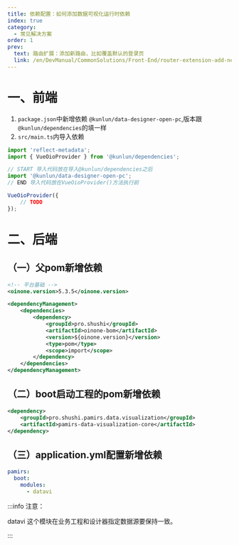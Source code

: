 ```yaml
---
title: 依赖配置：如何添加数据可视化运行时依赖
index: true
category:
  - 常见解决方案
order: 1
prev:
  text: 路由扩展：添加新路由，比如覆盖默认的登录页
  link: /en/DevManual/CommonSolutions/Front-End/router-extension-add-new-route-override-login.md
---
```


# 一、前端
1. `package.json`中新增依赖 `@kunlun/data-designer-open-pc`,版本跟`@kunlun/dependencies`的填一样
2. `src/main.ts`内导入依赖

```typescript
import 'reflect-metadata';
import { VueOioProvider } from '@kunlun/dependencies';

// START 导入代码放在导入@kunlun/dependencies之后
import '@kunlun/data-designer-open-pc';
// END 导入代码放在VueOioProvider()方法执行前

VueOioProvider({
    // TODO
});
```

# 二、后端
## （一）父pom新增依赖
```xml
<!-- 平台基础 -->
<oinone.version>5.3.5</oinone.version>

<dependencyManagement>
    <dependencies>
        <dependency>
            <groupId>pro.shushi</groupId>
            <artifactId>oinone-bom</artifactId>
            <version>${oinone.version}</version>
            <type>pom</type>
            <scope>import</scope>
        </dependency>
    </dependencies>
</dependencyManagement>
```

## （二）boot启动工程的pom新增依赖
```xml
<dependency>
    <groupId>pro.shushi.pamirs.data.visualization</groupId>
    <artifactId>pamirs-data-visualization-core</artifactId>
</dependency>

```

## （三）application.yml配置新增依赖
```yaml
pamirs:
  boot:
    modules:
      - datavi
```

:::info 注意：

datavi 这个模块在业务工程和设计器指定数据源要保持一致。

:::

